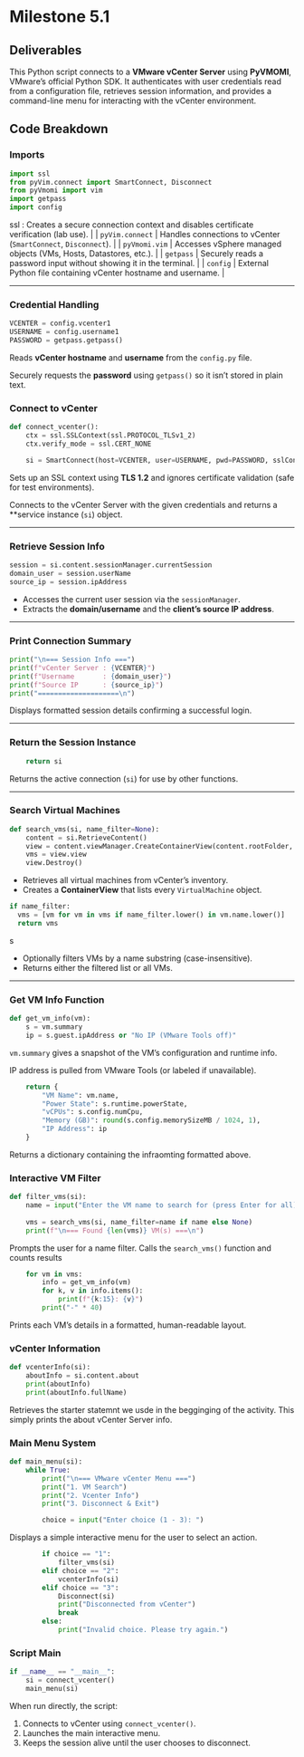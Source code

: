 
# Milestone 5.1



## Deliverables

This Python script connects to a **VMware vCenter Server** using **PyVMOMI**, VMware’s official Python SDK.
It authenticates with user credentials read from a configuration file, retrieves session information, and provides a command-line menu for interacting with the vCenter environment.

## Code Breakdown


### Imports

```python
import ssl
from pyVim.connect import SmartConnect, Disconnect
from pyVmomi import vim
import getpass
import config
```

ssl : Creates a secure connection context and disables certificate verification (lab use). |
| `pyVim.connect` | Handles connections to vCenter (`SmartConnect`, `Disconnect`).                       |
| `pyVmomi.vim`   | Accesses vSphere managed objects (VMs, Hosts, Datastores, etc.).                     |
| `getpass`       | Securely reads a password input without showing it in the terminal.                  |
| `config`        | External Python file containing vCenter hostname and username.                       |

---

### Credential Handling

```python
VCENTER = config.vcenter1
USERNAME = config.username1
PASSWORD = getpass.getpass()
```
Reads **vCenter hostname** and **username** from the `config.py` file.

Securely requests the **password** using `getpass()` so it isn’t stored in plain text.


### Connect to vCenter

```python
def connect_vcenter():
    ctx = ssl.SSLContext(ssl.PROTOCOL_TLSv1_2)
    ctx.verify_mode = ssl.CERT_NONE

    si = SmartConnect(host=VCENTER, user=USERNAME, pwd=PASSWORD, sslContext=ctx)
```

Sets up an SSL context using **TLS 1.2** and ignores certificate validation (safe for test environments).

Connects to the vCenter Server with the given credentials and returns a **service instance (`si`) object.

---

### Retrieve Session Info

```python
session = si.content.sessionManager.currentSession
domain_user = session.userName
source_ip = session.ipAddress
```

* Accesses the current user session via the `sessionManager`.
* Extracts the **domain/username** and the **client’s source IP address**.

---

### Print Connection Summary

```python
print("\n=== Session Info ===")
print(f"vCenter Server : {VCENTER}")
print(f"Username       : {domain_user}")
print(f"Source IP      : {source_ip}")
print("====================\n")
```

Displays formatted session details confirming a successful login.

---

### Return the Session Instance

```python
    return si
```

Returns the active connection (`si`) for use by other functions.

---

### Search Virtual Machines

```python
def search_vms(si, name_filter=None):
    content = si.RetrieveContent()
    view = content.viewManager.CreateContainerView(content.rootFolder, [vim.VirtualMachine], True)
    vms = view.view
    view.Destroy()
```

* Retrieves all virtual machines from vCenter’s inventory.
* Creates a **ContainerView** that lists every `VirtualMachine` object.

```python
if name_filter:
  vms = [vm for vm in vms if name_filter.lower() in vm.name.lower()]
  return vms
```
s
* Optionally filters VMs by a name substring (case-insensitive).
* Returns either the filtered list or all VMs.

---

### Get VM Info Function

```python
def get_vm_info(vm):
    s = vm.summary
    ip = s.guest.ipAddress or "No IP (VMware Tools off)"
```

`vm.summary` gives a snapshot of the VM’s configuration and runtime info.

IP address is pulled from VMware Tools (or labeled if unavailable).

```python
    return {
        "VM Name": vm.name,
        "Power State": s.runtime.powerState,
        "vCPUs": s.config.numCpu,
        "Memory (GB)": round(s.config.memorySizeMB / 1024, 1),
        "IP Address": ip
    }
```
Returns a dictionary containing the infraomting formatted above.

### Interactive VM Filter

```python
def filter_vms(si):
    name = input("Enter the VM name to search for (press Enter for all): ")
    
    vms = search_vms(si, name_filter=name if name else None)
    print(f"\n=== Found {len(vms)} VM(s) ===\n")
```

Prompts the user for a name filter.
Calls the `search_vms()` function and counts results

```python
    for vm in vms:
        info = get_vm_info(vm)
        for k, v in info.items():
            print(f"{k:15}: {v}")
        print("-" * 40)
```

Prints each VM’s details in a formatted, human-readable layout.


### vCenter Information

```python
def vcenterInfo(si):
    aboutInfo = si.content.about
    print(aboutInfo)
    print(aboutInfo.fullName)
```

Retrieves the starter statemnt we usde in the begginging of the activity. This simply prints the about vCenter Server info.

### Main Menu System

```python
def main_menu(si):
    while True:
        print("\n=== VMware vCenter Menu ===")
        print("1. VM Search")
        print("2. Vcenter Info")
        print("3. Disconnect & Exit")

        choice = input("Enter choice (1 - 3): ")
```

Displays a simple interactive menu for the user to select an action.

```python
        if choice == "1":
            filter_vms(si)
        elif choice == "2":
            vcenterInfo(si)
        elif choice == "3":
            Disconnect(si)
            print("Disconnected from vCenter")
            break
        else:
            print("Invalid choice. Please try again.")
```


### Script Main

```python
if __name__ == "__main__":
    si = connect_vcenter()
    main_menu(si)
```

When run directly, the script:

  1. Connects to vCenter using `connect_vcenter()`.
  2. Launches the main interactive menu.
  3. Keeps the session alive until the user chooses to disconnect.


